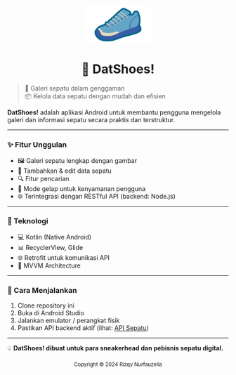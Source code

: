 <p align="center">
  <img src="https://github.com/RizqyNurfauzella/Assessment3Mobpro/raw/master/app/src/main/res/drawable-nodpi/logo.png" width="150" alt="DatShoes Logo" />
</p>

<h1 align="center"><b>👟 DatShoes!</b></h1>

> 📸 Galeri sepatu dalam genggaman  
> 📦 Kelola data sepatu dengan mudah dan efisien

**DatShoes!** adalah aplikasi Android untuk membantu pengguna mengelola galeri dan informasi sepatu secara praktis dan terstruktur.

---

### ✨ Fitur Unggulan
- 🖼️ Galeri sepatu lengkap dengan gambar
- 📝 Tambahkan & edit data sepatu
- 🔍 Fitur pencarian
- 🌙 Mode gelap untuk kenyamanan pengguna
- 🌐 Terintegrasi dengan RESTful API (backend: Node.js)

---

### 🧪 Teknologi
- 💻 Kotlin (Native Android)
- 📊 RecyclerView, Glide
- 🌐 Retrofit untuk komunikasi API
- 📁 MVVM Architecture

---

### 🚀 Cara Menjalankan
1. Clone repository ini  
2. Buka di Android Studio  
3. Jalankan emulator / perangkat fisik  
4. Pastikan API backend aktif (lihat: [API Sepatu](https://github.com/RizqyNurfauzella/api-sepatu))

---

💡 **DatShoes! dibuat untuk para sneakerhead dan pebisnis sepatu digital.**

<p align="center"><sub>Copyright © 2024 Rizqy Nurfauzella</sub></p>
